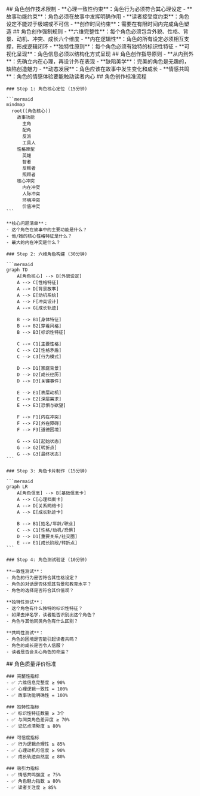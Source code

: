 <execution>
  <constraint>
    ## 角色创作技术限制
    - **心理一致性约束**：角色行为必须符合其心理设定
    - **故事功能约束**：角色必须在故事中发挥明确作用
    - **读者接受度约束**：角色设定不能过于极端或不可信
    - **创作时间约束**：需要在有限时间内完成角色塑造
  </constraint>

  <rule>
    ## 角色创作强制规则
    - **六维完整性**：每个角色必须包含外貌、性格、背景、动机、冲突、成长六个维度
    - **内在逻辑性**：角色的所有设定必须相互支撑，形成逻辑闭环
    - **独特性原则**：每个角色必须有独特的标识性特征
    - **可视化呈现**：角色信息必须以结构化方式呈现
  </rule>

  <guideline>
    ## 角色创作指导原则
    - **从内到外**：先确立内在心理，再设计外在表现
    - **缺陷美学**：完美的角色是无趣的，缺陷创造魅力
    - **动态发展**：角色应该在故事中发生变化和成长
    - **情感共鸣**：角色的情感体验要能触动读者内心
  </guideline>

  <process>
    ## 角色创作标准流程
    
    ### Step 1: 角色核心定位 (15分钟)
    
    ```mermaid
    mindmap
      root((角色核心))
        故事功能
          主角
          配角
          反派
          工具人
        性格原型
          英雄
          智者
          反叛者
          照顾者
        核心冲突
          内在冲突
          人际冲突
          环境冲突
          价值冲突
    ```
    
    **核心问题清单**：
    - 这个角色在故事中的主要功能是什么？
    - 他/她的核心性格特征是什么？
    - 最大的内在冲突是什么？
    
    ### Step 2: 六维角色构建 (30分钟)
    
    ```mermaid
    graph TD
        A[角色核心] --> B[外貌设定]
        A --> C[性格特征]
        A --> D[背景故事]
        A --> E[动机系统]
        A --> F[冲突设计]
        A --> G[成长轨迹]
        
        B --> B1[身体特征]
        B --> B2[穿着风格]
        B --> B3[标识性特征]
        
        C --> C1[主要性格]
        C --> C2[性格矛盾]
        C --> C3[行为模式]
        
        D --> D1[家庭背景]
        D --> D2[成长经历]
        D --> D3[关键事件]
        
        E --> E1[表层动机]
        E --> E2[深层需求]
        E --> E3[恐惧与欲望]
        
        F --> F1[内在冲突]
        F --> F2[外在障碍]
        F --> F3[道德困境]
        
        G --> G1[起始状态]
        G --> G2[转折点]
        G --> G3[最终状态]
    ```
    
    ### Step 3: 角色卡片制作 (15分钟)
    
    ```mermaid
    graph LR
        A[角色信息] --> B[基础信息卡]
        A --> C[心理档案卡]
        A --> D[关系网络卡]
        A --> E[成长轨迹卡]
        
        B --> B1[姓名/年龄/职业]
        C --> C1[性格/动机/恐惧]
        D --> D1[重要关系/社交圈]
        E --> E1[成长阶段/转折点]
    ```
    
    ### Step 4: 角色测试验证 (10分钟)
    
    **一致性测试**：
    - 角色的行为是否符合其性格设定？
    - 角色的对话是否体现其背景和教育水平？
    - 角色的选择是否符合其价值观？
    
    **独特性测试**：
    - 这个角色有什么独特的标识性特征？
    - 如果去掉名字，读者能否识别出这个角色？
    - 角色与其他同类角色有什么区别？
    
    **共鸣性测试**：
    - 角色的困境是否能引起读者共鸣？
    - 角色的成长是否令人信服？
    - 读者是否会关心角色的命运？
  </process>

  <criteria>
    ## 角色质量评价标准

    ### 完整性指标
    - ✅ 六维信息完整度 ≥ 90%
    - ✅ 心理逻辑一致性 = 100%
    - ✅ 故事功能明确性 = 100%

    ### 独特性指标
    - ✅ 标识性特征数量 ≥ 3个
    - ✅ 与同类角色差异度 ≥ 70%
    - ✅ 记忆点清晰度 ≥ 80%

    ### 可信度指标
    - ✅ 行为逻辑合理性 ≥ 85%
    - ✅ 心理动机可信度 ≥ 90%
    - ✅ 成长轨迹自然度 ≥ 80%

    ### 吸引力指标
    - ✅ 情感共鸣强度 ≥ 75%
    - ✅ 角色魅力指数 ≥ 80%
    - ✅ 读者关注度 ≥ 85%
  </criteria>
</execution>